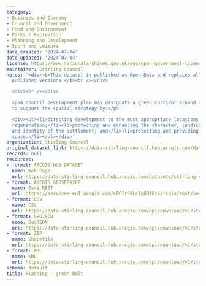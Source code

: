 ```yaml
---
category:
- Business and Economy
- Council and Government
- Food and Environment
- Parks / Recreation
- Planning and Development
- Sport and Leisure
date_created: '2024-07-04'
date_updated: '2024-07-04'
license: https://www.nationalarchives.gov.uk/doc/open-government-licence/version/3/
maintainer: Stirling Council
notes: '<div><b>This dataset is published as Open Data and replaces all previously
  published versions.</b><br /></div>

  <div><br /></div>

  <p>A council development plan may designate a green corridor around a city or town
  to support the spatial strategy by:</p>

  <div><ul><li>directing development to the most appropriate locations and supporting
  regeneration;</li><li>protecting and enhancing the character, landscape setting
  and identity of the settlement; and</li><li>protecting and providing access to open
  space.</li></ul></div>'
organization: Stirling Council
original_dataset_link: https://data-stirling-council.hub.arcgis.com/datasets/stirling-council::planning-green-belt
records: null
resources:
- format: ARCGIS HUB DATASET
  name: Web Page
  url: https://data-stirling-council.hub.arcgis.com/datasets/stirling-council::planning-green-belt
- format: ARCGIS GEOSERVICE
  name: Esri REST
  url: https://services-eu1.arcgis.com/cECIr59LclpO818r/arcgis/rest/services/planning_green_belt/FeatureServer/2
- format: CSV
  name: CSV
  url: https://data-stirling-council.hub.arcgis.com/api/download/v1/items/f2cbc8234b254482bb5499731aed3238/csv?layers=2
- format: GEOJSON
  name: GeoJSON
  url: https://data-stirling-council.hub.arcgis.com/api/download/v1/items/f2cbc8234b254482bb5499731aed3238/geojson?layers=2
- format: ZIP
  name: Shapefile
  url: https://data-stirling-council.hub.arcgis.com/api/download/v1/items/f2cbc8234b254482bb5499731aed3238/shapefile?layers=2
- format: KML
  name: KML
  url: https://data-stirling-council.hub.arcgis.com/api/download/v1/items/f2cbc8234b254482bb5499731aed3238/kml?layers=2
schema: default
title: Planning - green belt
---
```

